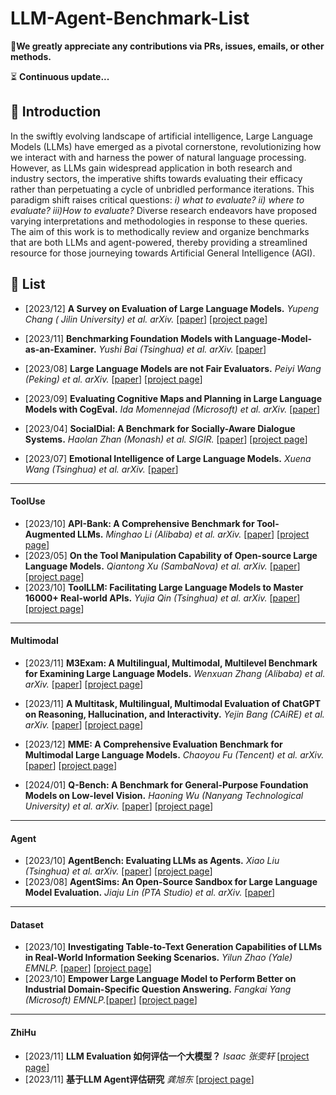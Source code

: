 # LLM-Agent-Benchmark-List

🤗**We greatly appreciate any contributions via PRs, issues, emails, or other methods.**

⏳ **Continuous update...**

## :book: Introduction

In the swiftly evolving landscape of artificial intelligence, Large Language Models (LLMs) have emerged as a pivotal cornerstone, revolutionizing how we interact with and harness the power of natural language processing.  However, as LLMs gain widespread application in both research and industry sectors, the imperative shifts towards evaluating their efficacy rather than perpetuating a cycle of unbridled performance iterations. This paradigm shift raises critical questions: *i) what to evaluate?  ii) where to evaluate? iii)How to evaluate?* Diverse research endeavors have proposed varying interpretations and methodologies in response to these queries. The aim of this work is to methodically review and organize benchmarks that are both LLMs and agent-powered, thereby providing a streamlined resource for those journeying towards Artificial General Intelligence (AGI).



## :dizzy: List

- [2023/12] **A Survey on Evaluation of Large Language Models.** *Yupeng Chang ( Jilin University) et al. arXiv.* [[paper](https://arxiv.org/pdf/2307.03109.pdf)] [[project page](https://github.com/MLGroupJLU/LLM-eval-survey)]

- [2023/11] **Benchmarking Foundation Models with Language-Model-as-an-Examiner.** *Yushi Bai (Tsinghua) et al. arXiv.* [[paper](https://arxiv.org/pdf/2306.04181.pdf)]
- [2023/08] **Large Language Models are not Fair Evaluators.** *Peiyi Wang (Peking) et al. arXiv.* [[paper](https://arxiv.org/pdf/2305.17926.pdf)] [[project page](https://github.com/i-Eval/FairEval)]

- [2023/09] **Evaluating Cognitive Maps and Planning in Large Language Models with CogEval.** *Ida Momennejad (Microsoft)  et al. arXiv.*  [[paper](https://arxiv.org/pdf/2309.15129.pdf)]
- [2023/04] **SocialDial: A Benchmark for Socially-Aware Dialogue Systems.** *Haolan Zhan (Monash) et al. SIGIR.* [[paper](https://arxiv.org/pdf/2304.12026.pdf)] [[project page](https://github.com/zhanhl316/SocialDial)]
- [2023/07] **Emotional Intelligence of Large Language Models.** *Xuena Wang (Tsinghua) et al. arXiv.* [[paper](https://arxiv.org/ftp/arxiv/papers/2307/2307.09042.pdf)]

----------------------

#### ToolUse

- [2023/10] **API-Bank: A Comprehensive Benchmark for Tool-Augmented LLMs.** *Minghao Li (Alibaba) et al. arXiv.* [[paper](https://arxiv.org/pdf/2304.08244.pdf)] [[project page](https://github.com/AlibabaResearch/DAMO-ConvAI/tree/main/api-bank)]
- [2023/05] **On the Tool Manipulation Capability of Open-source Large Language Models.** *Qiantong Xu (SambaNova) et al. arXiv.* [[paper](https://arxiv.org/pdf/2305.16504.pdf)] [[project page](https://github.com/sambanova/toolbench)]
- [2023/10] **ToolLLM: Facilitating Large Language Models to Master 16000+ Real-world APIs.**  *Yujia Qin (Tsinghua) et al. arXiv.* [[paper](https://arxiv.org/pdf/2307.16789.pdf)] [[project page](https://github.com/OpenBMB/ToolBench)]

---------------

#### Multimodal

- [2023/11] **M3Exam: A Multilingual, Multimodal, Multilevel Benchmark for Examining Large Language Models.** *Wenxuan Zhang (Alibaba) et al. arXiv.* [[paper](https://arxiv.org/pdf/2306.05179.pdf)] [[project page](https://github.com/DAMO-NLP-SG/M3Exam?tab=readme-ov-file)]

- [2023/11] **A Multitask, Multilingual, Multimodal Evaluation of ChatGPT on Reasoning, Hallucination, and Interactivity.** *Yejin Bang (CAiRE) et al. arXiv.* [[paper](https://arxiv.org/pdf/2302.04023.pdf)] [[project page](https://github.com/HLTCHKUST/chatgpt-evaluation)]
- [2023/12] **MME: A Comprehensive Evaluation Benchmark for Multimodal Large Language Models.** *Chaoyou Fu (Tencent) et al. arXiv.* [[paper](https://arxiv.org/pdf/2306.13394.pdf)] [[project page](https://github.com/BradyFU/Awesome-Multimodal-Large-Language-Models/tree/Evaluation)]

- [2024/01] **Q-Bench: A Benchmark for General-Purpose Foundation Models on Low-level Vision.** *Haoning Wu (Nanyang Technological University) et al. arXiv.* [[paper](https://arxiv.org/abs/2309.14181)] [[project page](https://github.com/Q-Future/Q-Bench?tab=readme-ov-file)]

----------------------------

#### Agent

- [2023/10] **AgentBench: Evaluating LLMs as Agents.**  *Xiao Liu (Tsinghua) et al. arXiv.* [[paper](https://arxiv.org/abs/2308.03688)] [[project page](https://github.com/THUDM/AgentBench)]
- [2023/08] **AgentSims: An Open-Source Sandbox for Large Language Model Evaluation.** *Jiaju Lin (PTA Studio) et al. arXiv.* [[paper](https://arxiv.org/pdf/2308.04026.pdf)] 

-----------------------------------

#### Dataset

- [2023/10] **Investigating Table-to-Text Generation Capabilities of LLMs in Real-World Information Seeking Scenarios.** *Yilun Zhao (Yale) EMNLP.* [[paper](https://aclanthology.org/2023.emnlp-industry.17.pdf)] [[project page](https://github.com/yale-nlp/LLM-T2T)]
- [2023/10] **Empower Large Language Model to Perform Better on Industrial Domain-Specific Question Answering.** *Fangkai Yang (Microsoft) EMNLP.*[[paper](https://arxiv.org/pdf/2305.11541.pdf)] [[project page](https://github.com/microsoft/Microsoft-Q-A-MSQA-)]

----------------------

#### ZhiHu

- [2023/11] **LLM Evaluation 如何评估一个大模型？** *Isaac 张雯轩* [[project page](https://zhuanlan.zhihu.com/p/644373658)]
- [2023/11] **基于LLM Agent评估研究** *龚旭东* [[project page](https://zhuanlan.zhihu.com/p/669325175)]



